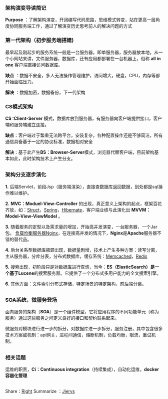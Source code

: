 ### 架构演变导读简记  

**Purpose** ：了解架构演变，开阔编写代码思路，思维模式转变，站在更高一层角度协同服务端工作，通过了解演变历史思考前人的解决问题的方式

### 第一代架构（初步服务端搭建)

最早起及刚起步的服务系统一般是一台服务器，即单服务器，服务器放本地，从一个小网站来讲，文件服务器，数据库，还有应用都部署在一台机器上，俗称 **all in one** 客户端直接访问数据库。

**缺点** ：数据不安全，多人无法操作管理维护，访问增大，硬盘，CPU，内存等都开始面临压力。

**解决** ：数据加密，数据备份，下一代架构


### CS模式架构

**CS :Client-Server** 模式，数据库放到服务器，有服务器向客户端提供接口，客户端和服务端建立连接。


**缺点**：客户端过于繁重无法跨平台，安装复杂，各种配置操作还是不够简洁，所有通信具备基于一定的协议标准，数据相对安全

**解决**：基于此产生**BS：Browser-Server**模式，浏览器代替客户端，目前架构基本如此，此时架构技术上产生分支。
 
## 

### 架构分支逐步演化

**1.** 后端Servlet，前段Jsp（服务端渲染），直接查数据库返回数据，到处都是sql操作难以维护。

**2.** **MVC：Moduel-View-Controller** 的出现，真正意义上架构的起点，框架百花齐放，如：[Struct](https://struts.apache.org/)，[Spring](https://spring.io/)，[Hibernate](http://hibernate.org/)，客户端业绩与此演化出 **MVVM：Model-View-ViewModel** 。 

**3.** 随着服务的定型以及需求量的增加，开始高并发演变，一台服务器，一个Jar包。
[负载均衡服务器Nginx](http://nginx.org/en/)，在连接高并发的情况下，**Nginx**是**Apache**服务器不错的替代品。


**4.** 后台关系型数据库瓶颈出现，数据量剧增，技术上产生多种方案：读写分离，主从服务器，分库分表，分布式数据库，缓存系统：[Memcached](http://memcached.org/)，[Redis](https://redis.io/)

**5.** 搜索出现，初阶段只是对数据库进行查询，当今：**ES（ElasticSearch）**是一个基于**Lucene**的搜索服务器。它提供了一个分布式多用户能力的全文搜索引擎。

**6.** 其他方面：文件索引分布式存储，特定场景的特定架构，前后端分离。


## 

### SOA系统，微服务登场

面向服务的架构（**SOA**）是一个组件模型，它将应用程序的不同功能单元（称为服务）通过这些服务之间定义良好的接口和契约联系起来。

微服务对模块进行进一步的拆分，对数据库进一步拆分，服务注册，其中包含很多技术方案或机制：api网关，进程间通信，熔断机制，负载均衡，限流，重试机制。

## 

### 相关话题

运维的职责，**Ci：Continuous integration**（持续集成），自动化运维，**docker容器化管理**


## 
Share：[Right](https://github.com/xialonghua)
Summarize ：[Jiervs](https://github.com/Jiervs)


